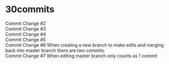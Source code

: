 # 30commits <br>
Commit Change #2 <br>
Commit Change #3 <br>
Commit Change #4 <br>
Commit Change #5 <br>
Commit Change #6 When creating a new branch to make edits and merging back into master branch there are two commits.<br>
Commit Change #7 When editing master branch only counts as 1 commit <br>
